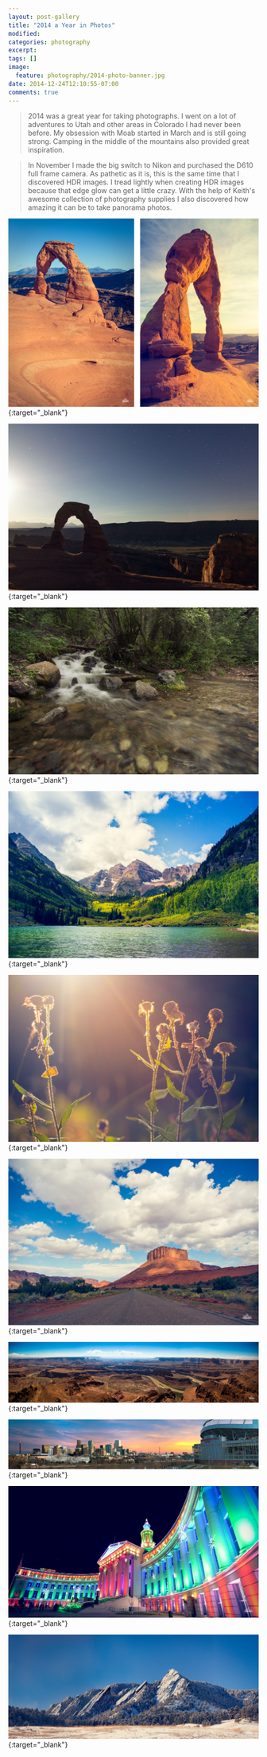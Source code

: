 ```yaml
---
layout: post-gallery
title: "2014 a Year in Photos"
modified:
categories: photography
excerpt:
tags: []
image:
  feature: photography/2014-photo-banner.jpg
date: 2014-12-24T12:10:55-07:00
comments: true
---
```

> 2014 was a great year for taking photographs. I went on a lot of adventures to Utah and other areas in Colorado I had never been before. My obsession with Moab started in March and is still going strong. Camping in the middle of the mountains also provided great inspiration.

> In November I made the big switch to Nikon and purchased the D610 full frame camera. As pathetic as it is, this is the same time that I discovered HDR images. I tread lightly when creating HDR images because that edge glow can get a little crazy. With the help of Keith's awesome collection of photography supplies I also discovered how amazing it can be to take panorama photos. 

[![Delicate Arch](/images/photography/2014-arch-daylight.jpg "Delicate Arch")](https://www.flickr.com/photos/carajo/15795432897/){:target="_blank"}

[![Delicate Arch](/images/photography/2014-arch-april.jpg "Delicate Arch")](https://www.flickr.com/photos/carajo/13934189692/){:target="_blank"}

[![Hayden Creek](/images/photography/2014-hayden-creek.jpg "Hayden Creek")](https://www.flickr.com/photos/carajo/14297900668/){:target="_blank"}

[![Maroon Bells](/images/photography/2014-maroon-bells.jpg "Maroon Bells")](https://www.flickr.com/photos/carajo/15172119186/){:target="_blank"}

[![Aspen](/images/photography/2014-aspen.jpg "Aspen")](https://www.flickr.com/photos/carajo/15172115126/){:target="_blank"}

[![Castle Valley](/images/photography/2014-castle-valley.jpg "Castle Valley")](https://www.flickr.com/photos/carajo/15526928434/){:target="_blank"}

[![Deadhorse Point](/images/photography/2014-deadhorse-point.jpg "Deadhorse Point")](https://www.flickr.com/photos/carajo/15955390596/){:target="_blank"}

[![Denver](/images/photography/2014-denver-pano.jpg "Downtown Denver")](https://www.flickr.com/photos/carajo/15288682433/){:target="_blank"}

[![Denver County Building](/images/photography/2014-denver-county.jpg "Denver County Building")](https://www.flickr.com/photos/carajo/15795430827/){:target="_blank"}

[![Boulder Flatirons](/images/photography/2014-boulder-flatirons.jpg "Boulder Flatirons")](https://www.flickr.com/photos/carajo/15504103843/){:target="_blank"}
